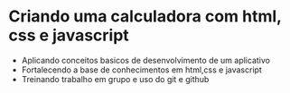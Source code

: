# Criando uma calculadora com html, css e javascript

- Aplicando conceitos basicos de desenvolvimento de um aplicativo
- Fortalecendo a base de conhecimentos em html,css e javascript
- Treinando trabalho em grupo e uso do git e github 
